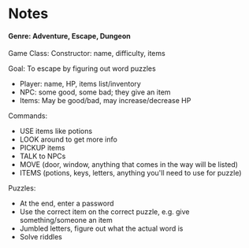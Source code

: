 # Notes

#### Genre: Adventure, Escape, Dungeon

Game Class:
Constructor: name, difficulty, items

Goal: To escape by figuring out word puzzles

- Player: name, HP, items list/inventory
- NPC: some good, some bad; they give an item
- Items: May be good/bad, may increase/decrease HP

Commands:
- USE items like potions
- LOOK around to get more info
- PICKUP items
- TALK to NPCs
- MOVE (door, window, anything that comes in the way will be listed)
- ITEMS (potions, keys, letters, anything you'll need to use for puzzle)

Puzzles:
- At the end, enter a password
- Use the correct item on the correct puzzle, e.g. give something/someone an item
- Jumbled letters, figure out what the actual word is
- Solve riddles

